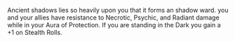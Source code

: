 Ancient shadows lies so heavily upon you that it forms an shadow ward. you and your allies have resistance to Necrotic, Psychic, and Radiant damage while in your Aura of Protection. If you are standing in the Dark you gain a +1 on Stealth Rolls.